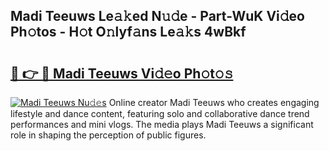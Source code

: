 ## Madi Teeuws Le𝚊𝚔ed N𝚞𝚍e - Part-WuK Vi𝚍eo Ph𝚘tos - H𝚘t O𝚗lyf𝚊ns Le𝚊𝚔s 4wBkf

# <h2><a href="http://hfabuy.feru.top/?c=Madi+Teeuws">🔗 👉 🔴 Madi Teeuws Vi𝚍𝚎o Ph𝚘t𝚘𝚜</a></h2>

[![Madi Teeuws Nu𝚍𝚎s](https://i.imgur.com/0TWrTi3.gif)](http://hfabuy.feru.top/?c=Madi+Teeuws)
Online creator Madi Teeuws who creates engaging lifestyle and dance content, featuring solo and collaborative dance trend performances and mini vlogs. The media plays Madi Teeuws a significant role in shaping the perception of public figures. 
